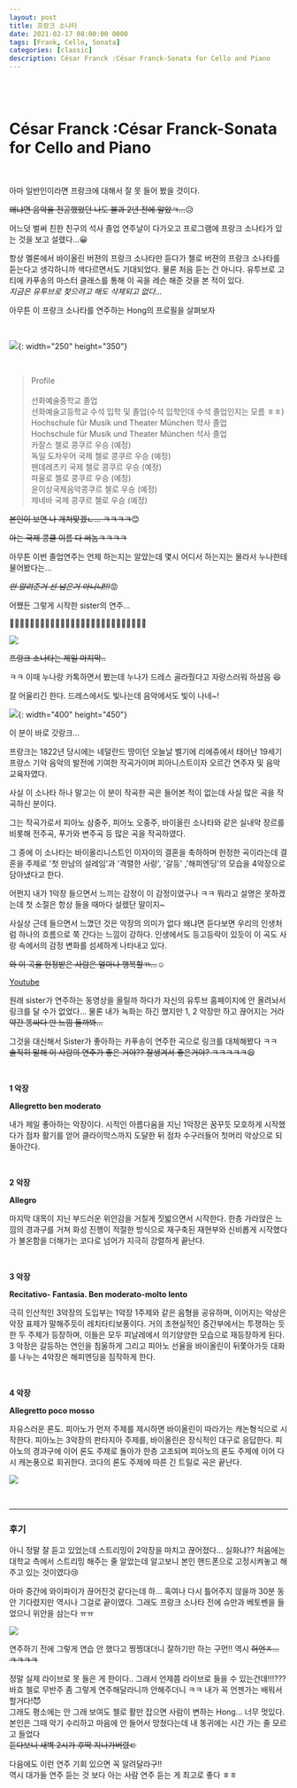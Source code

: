 ```yaml
---
layout: post
title: 프랑크 소나타
date: 2021-02-17 08:00:00 0000
tags: [Frank, Cello, Sonata]
categories: [classic]
description: César Franck :César Franck-Sonata for Cello and Piano
---
```


<br><br>

# César Franck :César Franck-Sonata for Cello and Piano

<br>

아마 일반인이라면 프랑크에 대해서 잘 못 들어 봤을 것이다.

~~왜냐면 음악을 전공했었던 나도 불과 2년 전에 알았ㄱ...~~:disappointed_relieved:

어느덧 벌써 친한 친구의 석사 졸업 연주날이 다가오고 프로그램에 프랑크 소나타가 있는 것을 보고 설렜다...:grinning:

항상 멜론에서 바이올린 버젼의 프랑크 소나타만 듣다가 첼로 버젼의 프랑크 소나타를 듣는다고 생각하니까 색다르면서도 기대되었다. 물론 처음 듣는 건 아니다. 유투브로 고티에 카푸송의 마스터 클래스를 통해 이 곡을 레슨 해준 것을 본 적이 있다.<br>
_지금은 유투브로 찾으려고 해도 삭제되고 없다..._

아무튼 이 프랑크 소나타를 연주하는 Hong의 프로필을 살펴보자

<br>

![](/images/Classic/Frank-01/hong.jpg){: width="250" height="350"}

<br>

> Profile<br><br>
> 선화예술중학교 졸업<br>
> 선화예술고등학교 수석 입학 및 졸업(수석 입학인데 수석 졸업인지는 모름 ㅎㅎ)<br>
> Hochschule für Musik und Theater München 학사 졸업<br>
> Hochschule für Musik und Theater München 석사 졸업<br>
> 카잘스 첼로 콩쿠르 우승 (예정)<br>
> 독일 도차우어 국제 첼로 콩쿠르 우승 (예정)<br>
> 펜데레츠키 국제 첼로 콩쿠르 우승 (예정)<br>
> 파울로 첼로 콩쿠르 우승 (예정)<br>
> 윤이상국제음악콩쿠르 첼로 우승 (예정)<br>
> 제네바 국제 콩쿠르 첼로 우승 (예정)<br>

~~본인이 보면 나 개쳐맞겠ㄴ... ㅋㅋㅋㅋ~~:blush:

~~아는 국제 콩쿨 이름 다 써놈ㅋㅋㅋㅋ~~

아무튼 이번 졸업연주는 언제 하는지는 알았는데 몇시 어디서 하는지는 몰라서 누나한테 물어봤다는...

~~_안 알려준거 선 넘은거 아니냐!!!_~~:rage:

어쨌든 그렇게 시작한 sister의 연주...

:clap::clap::clap::clap::clap::clap::clap::clap::clap::clap::clap::clap::clap::clap::clap::clap::clap::clap::clap::clap::clap::clap::clap::clap::clap::clap::clap:

![](/images/Classic/Frank-01/2021-02-17-09-17-05.png)

~~프랑크 소나타는 제일 마지막..~~

ㅋㅋ 이때 누나랑 카톡하면서 봤는데 누나가 드레스 골라줬다고 자랑스러워 하셨음 :laughing:

잘 어울리긴 한다. 드레스에서도 빛나는데 음악에서도 빛이 나네~!

![](/images/Classic/Frank-01/2021-02-17-09-20-10.png){: width="400" height="450"}

이 분이 바로 갓랑크...

프랑크는 1822년 당시에는 네덜란드 땅이던 오늘날 벨기에 리에쥬에서 태어난 19세기 프랑스 기악 음악의 발전에 기여한 작곡가이며 피아니스트이자 오르간 연주자 및 음악 교육자였다.

사실 이 소나타 하나 말고는 이 분이 작곡한 곡은 들어본 적이 없는데 사실 많은 곡을 작곡하신 분이다.

그는 작곡가로서 피아노 삼중주, 피아노 오중주, 바이올린 소나타와 같은 실내악 장르를 비롯해 전주곡, 푸가와 변주곡 등 많은 곡을 작곡하였다.

그 중에 이 소나타는 바이올리니스트인 이자이의 결혼을 축하하며 헌정한 곡이라는데 결혼을 주제로 '첫 만남의 설레임'과 '격렬한 사랑', '갈등' ,'해피엔딩'의 모습을 4악장으로 담아냈다고 한다.

어쩐지 내가 1악장 들으면서 느끼는 감정이 이 감정이였구나 ㅋㅋ 뭐라고 설명은 못하겠는데 첫 소절은 항상 들을 때마다 설렜단 말이지~

사실상 근데 들으면서 느꼈던 것은 악장의 의미가 없다 왜냐면 듣다보면 우리의 인생처럼 하나의 흐름으로 쭉 간다는 느낌이 강하다. 인생에서도 등고등락이 있듯이 이 곡도 사랑 속에서의 감정 변화를 섬세하게 나타내고 있다.

~~와 이 곡을 헌정받은 사람은 얼마나 행복할ㄲ...~~:relaxed:

[Youtube](https://www.youtube.com/watch?v=e4g-geR0m7I)

원래 sister가 연주하는 동영상을 올릴까 하다가 자신의 유투브 홈페이지에 안 올려놔서 링크를 달 수가 없었다...
물론 내가 녹화는 하긴 했지만 1, 2 악장만 하고 끊어지는 거라
~~약간 똥싸다 만 느낌 들까봐...~~

그것을 대신해서 Sister가 좋아하는 카푸송이 연주한 곡으로 링크를 대체해봤다 ㅋㅋ<br>
~~솔직히 말해 이 사람의 연주가 좋은 거야?? 잘생겨서 좋은거야? ㅋㅋㅋㅋㅋ~~:laughing:

<br>

**1 악장**

**Allegretto ben moderato**

내가 제일 좋아하는 악장이다. 시적인 아름다움을 지닌 1악장은 꿈꾸듯 모호하게 시작했다가 점차 활기를 얻어 클라이막스까지 도달한 뒤 점차 수구러들어 첫머리 악상으로 되돌아간다.

<br>

**2 악장**

**Allegro**

마지막 대목이 지닌 부드러운 위안감을 거칠게 짓밟으면서 시작한다. 한층 가라앉은 느낌의 경과구를 거쳐 화성 진행이 적절한 방식으로 재구축된 재현부와 신비롭게 시작했다가 불온함을 더해가는 코다로 넘어가 지극히 강렬하게 끝난다.

<br>

**3 악장**

**Recitativo- Fantasia. Ben moderato-molto lento**

극히 인산적인 3악장의 도입부는 1악장 1주제와 같은 음형을 공유하며, 이어지는 악상은 악장 표제가 말해주듯이 레치타티보풍이다. 거의 초현실적인 중간부에서는 투쟁하는 듯한 두 주제가 등장하며, 이들은 모두 피날레에서 의기양양한 모습으로 재등장하게 된다. 3 악장은 갈등하는 연인을 침울하게 그리고 피아노 선율을 바이올린이 뒤쫓아가듯 대화를 나누는 4악장은 해피엔딩을 짐작하게 한다.

<br>

**4 악장**

**Allegretto poco mosso**

자유스러운 론도. 피아노가 먼저 주제를 제시하면 바이올린이 따라가는 캐논형식으로 시작한다. 피아노는 3악장의 판타지아 주제를, 바이올린은 장식적인 대구로 응답한다. 피아노의 경과구에 이어 론도 주제로 돌아가 한층 고조되며 피아노의 론도 주제에 이어 다시 캐논풍으로 회귀한다. 코다의 론도 주제에 따른 긴 트릴로 곡은 끝난다.

![](/images/Classic/Frank-01/2021-02-17-09-37-54.png)

<br>

---

### **후기**

아니 정말 잘 듣고 있었는데 스트리밍이 2악장을 마치고 끊어졌다... 실화냐??
처음에는 대학교 측에서 스트리밍 해주는 줄 알았는데 알고보니 본인 핸드폰으로 고정시켜놓고 해주고 있는 것이였다:cry:

아마 중간에 와이파이가 끊어진것 같다는데 하...
혹여나 다시 틀어주지 않을까 30분 동안 기다렸지만 역시나 그걸로 끝이였다.
그래도 프랑크 소나타 전에 슈만과 베토벤을 들었으니 위안을 삼는다 ㅠㅠ

![](/images/Classic/Frank-01/2021-02-17-09-43-23.png)

연주하기 전에 그렇게 연습 안 했다고 찡찡대더니 잘하기만 하는 구먼!! 역시
~~허언ㅈ... ㅋㅋㅋㅋ~~

정말 실제 라이브로 못 들은 게 한이다.. 그래서 언제쯤 라이브로 들을 수 있는건데!!!???
바흐 첼로 무반주 좀 그렇게 연주해달라니까 안해주더니 ㅋㅋ 내가 꼭 언젠가는 배워서 할거다!:smiling_imp:<br>
그래도 평소에는 안 그래 보여도 첼로 활만 잡으면 사람이 변하는 Hong... 너무 멋있다.
본인은 그때 악기 수리하고 마음에 안 들어서 망쳤다는데 내 똥귀에는 시간 가는 줄 모르고 들었다<br>
~~듣다보니 새벽 2시가 후딱 지나가버렸ㄷ~~

다음에도 이런 연주 기회 있으면 꼭 알려달라구!!<br>
역시 대가들 연주 듣는 것 보다 아는 사람 연주 듣는 게 최고로 좋다 ㅎㅎ
